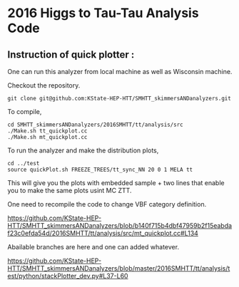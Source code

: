 # 2016 Higgs to Tau-Tau Analysis Code

## Instruction of quick plotter :
One can run this analyzer from local machine as well as Wisconsin machine. 

Checkout the repository.
```
git clone git@github.com:KState-HEP-HTT/SMHTT_skimmersANDanalyzers.git
```

To compile,
```
cd SMHTT_skimmersANDanalyzers/2016SMHTT/tt/analysis/src
./Make.sh tt_quickplot.cc 
./Make.sh mt_quickplot.cc 
```

To run the analyzer and make the distribution plots,

```
cd ../test
source quickPlot.sh FREEZE_TREES/tt_sync_NN 20 0 1 MELA tt
```

This will give you the plots with embedded sample + two lines that enable you to make the same plots usint MC ZTT.


One need to recompile the code to change VBF category definition.

https://github.com/KState-HEP-HTT/SMHTT_skimmersANDanalyzers/blob/b140f715b4dbf47959b2f15eabdaf23c0efda54d/2016SMHTT/tt/analysis/src/mt_quickplot.cc#L134

Abailable branches are here and one can added whatever.

https://github.com/KState-HEP-HTT/SMHTT_skimmersANDanalyzers/blob/master/2016SMHTT/tt/analysis/test/python/stackPlotter_dev.py#L37-L60


